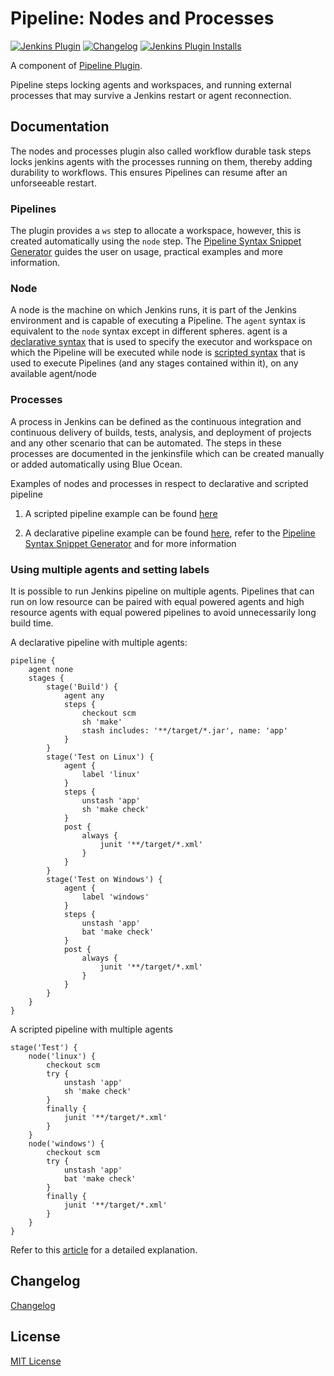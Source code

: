 Pipeline: Nodes and Processes
===

[![Jenkins Plugin](https://img.shields.io/jenkins/plugin/v/workflow-durable-task-step)](https://plugins.jenkins.io/workflow-durable-task-step)
[![Changelog](https://img.shields.io/github/v/tag/jenkinsci/workflow-durable-task-step-plugin?label=changelog)](https://github.com/jenkinsci/workflow-durable-task-step-plugin/blob/master/CHANGELOG.md)
[![Jenkins Plugin Installs](https://img.shields.io/jenkins/plugin/i/workflow-durable-task-step?color=blue)](https://plugins.jenkins.io/workflow-durable-task-step)

A component of [Pipeline Plugin](https://wiki.jenkins.io/display/JENKINS/Pipeline+Plugin).

Pipeline steps locking agents and workspaces, and running external processes that may survive a Jenkins restart or agent reconnection.

## Documentation

The nodes and processes plugin also called workflow durable task steps locks jenkins agents with the processes running on them, thereby adding durability to workflows. This ensures Pipelines can resume after an unforseeable restart.

### Pipelines

The plugin provides a `ws` step to allocate a workspace, however, this is created automatically using the `node` step. The [Pipeline Syntax Snippet Generator](https://www.jenkins.io/doc/book/pipeline/getting-started/#snippet-generator) guides the user on usage, practical examples and more information.

### Node

A node is the machine on which Jenkins runs, it is part of the Jenkins environment and is capable of executing a Pipeline. 
The `agent` syntax is equivalent to the `node` syntax except in different spheres.  agent is a [declarative syntax](https://www.jenkins.io/doc/book/pipeline/#declarative-pipeline-fundamentals) that is used to specify the executor and workspace on which the Pipeline will be executed while node is [scripted syntax](https://www.jenkins.io/doc/book/pipeline/#scripted-pipeline-fundamentals) that is used to execute Pipelines (and any stages contained within it), on any available agent/node

### Processes

A process in Jenkins can be defined as the continuous integration and continuous delivery of builds, tests, analysis, and deployment of projects and any other scenario that can be automated. The steps in these processes are documented in the jenkinsfile which can be created manually or added automatically using Blue Ocean.

Examples of nodes and processes in respect to declarative and scripted pipeline
1. A scripted pipeline example can be found [here](https://www.jenkins.io/doc/book/pipeline/#scripted-pipeline-fundamentals)

2. A declarative pipeline example can be found [here](https://www.jenkins.io/doc/book/pipeline/#declarative-pipeline-fundamentals), refer to the [Pipeline Syntax Snippet Generator](https://www.jenkins.io/doc/book/pipeline/getting-started/#snippet-generator) and  for more information

### Using multiple agents and setting labels

It is possible to run Jenkins pipeline on multiple agents. Pipelines that can run on low resource can be paired with equal powered agents and high resource agents with equal powered pipelines to avoid unnecessarily long build time.

A declarative pipeline with multiple agents:

```
pipeline {
    agent none
    stages {
        stage('Build') {
            agent any
            steps {
                checkout scm
                sh 'make'
                stash includes: '**/target/*.jar', name: 'app' 
            }
        }
        stage('Test on Linux') {
            agent { 
                label 'linux'
            }
            steps {
                unstash 'app' 
                sh 'make check'
            }
            post {
                always {
                    junit '**/target/*.xml'
                }
            }
        }
        stage('Test on Windows') {
            agent {
                label 'windows'
            }
            steps {
                unstash 'app'
                bat 'make check' 
            }
            post {
                always {
                    junit '**/target/*.xml'
                }
            }
        }
    }
}
```
A scripted pipeline with multiple agents

```
stage('Test') {
    node('linux') { 
        checkout scm
        try {
            unstash 'app' 
            sh 'make check'
        }
        finally {
            junit '**/target/*.xml'
        }
    }
    node('windows') {
        checkout scm
        try {
            unstash 'app'
            bat 'make check' 
        }
        finally {
            junit '**/target/*.xml'
        }
    }
}
```
Refer to this [article](https://docs.cloudbees.com/docs/admin-resources/latest/automating-with-jenkinsfile/using-multiple-agents) for a detailed explanation.

## Changelog

[Changelog](https://github.com/jenkinsci/workflow-durable-task-step-plugin/blob/master/CHANGELOG.md)


## License

[MIT License](https://opensource.org/licenses/mit-license.php)
